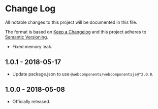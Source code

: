 # Change Log

All notable changes to this project will be documented in this file.

The format is based on [Keep a Changelog](http://keepachangelog.com/)
and this project adheres to [Semantic Versioning](http://semver.org/).

<!-- ## Unreleased -->
* Fixed memory leak.
<!-- Add new, unreleased items here. -->

## 1.0.1 - 2018-05-17
* Update package.json to use `@webcomponents/webcomponentsjs@^2.0.0`.

## 1.0.0 - 2018-05-08
* Officially released.
